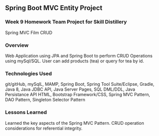 ## Spring Boot MVC Entity Project

### Week 9 Homework Team Project for Skill Distillery
Spring MVC Film CRUD

### Overview
Web Application using JPA and Spring Boot to perform CRUD Operations using mySql/SQL.
User can add products (tea) or query for tea by id.

### Technologies Used
git/gitHub, mySqlL, MAMP, Spring Boot, Spring Tool Suite/Eclipse, Gradle,
Java 8, Java JDBC API, Java Server Pages, SQL DML/DDL, Java Persistance API
HTML, Bootstrap Framework/CSS,
Spring MVC Pattern, DAO Pattern, Singleton Selector Pattern

### Lessons Learned
Learned the key aspects of the Spring MVC Pattern.
CRUD operation considerations for referential integrity.
